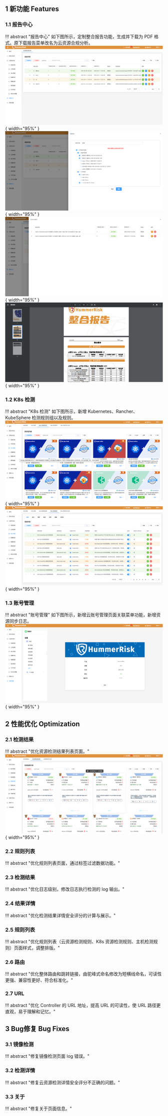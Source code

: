 ## 1 新功能 Features

### 1.1 报告中心

!!! abstract "报告中心"
    如下图所示，定制整合报告功能，生成并下载为 PDF 格式。原下载报告菜单改名为云资源合规分析。
![新功能](../img/release/1.4.1/img.png){ width="95%" }
![新功能](../img/release/1.4.1/img_1.png){ width="95%" }
![新功能](../img/release/1.4.1/img_2.png){ width="95%" }
![新功能](../img/release/1.4.1/img_3.png){ width="95%" }

### 1.2 K8s 检测

!!! abstract "K8s 检测"
    如下图所示，新增 Kubernetes、Rancher、KubeSphere 检测规则组以及规则。
![新功能](../img/release/1.4.1/img_4.png){ width="95%" }
![新功能](../img/release/1.4.1/img_5.png){ width="95%" }

### 1.3 账号管理

!!! abstract "账号管理"
    如下图所示，新增云账号管理页面关联菜单功能，新增资源同步日志。
![新功能](../img/release/1.4.1/img_6.png){ width="95%" }

## 2 性能优化 Optimization

### 2.1 检测结果

!!! abstract "优化资源检测结果列表页面。"
![新功能](../img/release/1.4.1/img_7.png){ width="95%" }

### 2.2 规则列表

!!! abstract "优化规则列表页面，通过标签过滤数据功能。"

### 2.3 检测结果

!!! abstract "优化日志级别，修改日志执行检测的 log 输出。"

### 2.4 结果详情

!!! abstract "优化检测结果详情安全评分的计算与展示。"

### 2.5 规则列表

!!! abstract "优化规则列表（云资源检测规则、K8s 资源检测规则、主机检测规则）页面样式，调整排版。"

### 2.6 路由

!!! abstract "优化整体路由和跳转链接，由驼峰式命名修改为短横线命名，可读性更强、兼容性更好、符合标准化。"

### 2.7 URL

!!! abstract "优化 Controller 的 URL 地址，提高 URL 的可读性，使 URL 路径更直观，易于理解和记忆。"


## 3 Bug修复 Bug Fixes

### 3.1 镜像检测

!!! abstract "修复镜像检测页面 log 错误。"

### 3.2 检测详情

!!! abstract "修复云资源检测详情安全评分不正确的问题。"

### 3.3 关于

!!! abstract "修复关于页面信息。"